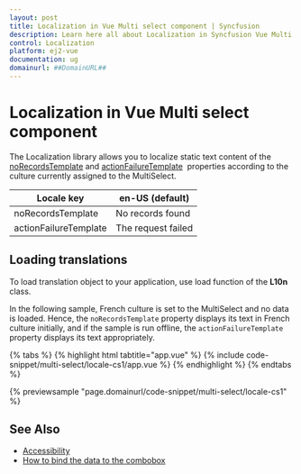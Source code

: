 ```yaml
---
layout: post
title: Localization in Vue Multi select component | Syncfusion
description: Learn here all about Localization in Syncfusion Vue Multi select component of Syncfusion Essential JS 2 and more.
control: Localization 
platform: ej2-vue
documentation: ug
domainurl: ##DomainURL##
---
```


# Localization in Vue Multi select component

The Localization library allows you to localize static text content of the [noRecordsTemplate](https://ej2.syncfusion.com/vue/documentation/api/multi-select/#norecordstemplate) and [actionFailureTemplate](https://ej2.syncfusion.com/vue/documentation/api/multi-select/#actionfailuretemplate) &nbsp;properties according to the culture currently assigned to the MultiSelect.

| Locale key | en-US (default)  |
|------------|------------------|
| noRecordsTemplate |  No records found |
| actionFailureTemplate | The request failed |

## Loading translations

To load translation object to your application, use load function of the **L10n** class.

In the following sample, French culture is set to the MultiSelect and no data is loaded. Hence, the `noRecordsTemplate` property displays its text in French culture initially, and if the sample is run offline, the `actionFailureTemplate` property displays its text appropriately.

{% tabs %}
{% highlight html tabtitle="app.vue" %}
{% include code-snippet/multi-select/locale-cs1/app.vue %}
{% endhighlight %}
{% endtabs %}
        
{% previewsample "page.domainurl/code-snippet/multi-select/locale-cs1" %}

## See Also

* [Accessibility](./accessibility/)
* [How to bind the data to the combobox](./data-binding/)